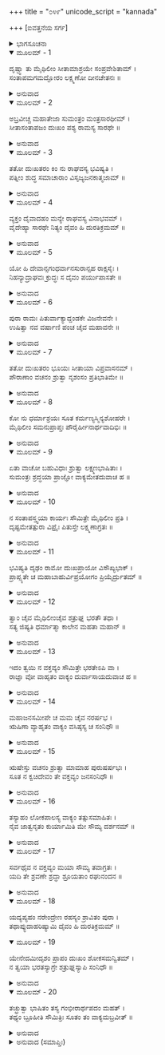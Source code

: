 +++
title = "೦೪೯"
unicode_script = "kannada"

+++
[ಐವತ್ತನೆಯ ಸರ್ಗ]



<details><summary>ಭಾಗಸೂಚನಾ</summary>

ಲಕ್ಷ್ಮಣ ಮತ್ತು ಸುಮಂತ್ರರ ಸಂಭಾಷಣೆ
</details>

<details open><summary>ಮೂಲಮ್ - 1</summary>

ದೃಷ್ಟ್ವಾ ತು ಮೈಥಿಲೀಂ ಸೀತಾಮಾಶ್ರಯೇ ಸಂಪ್ರವೇಶಿತಾಮ್ ।  
ಸಂತಾಪಮಗಮದ್ಘೋರಂ ಲಕ್ಷ್ಮಣೋ ದೀನಚೇತನಃ ॥
</details>

<details><summary>ಅನುವಾದ</summary>

ಮಿಥಿಲೇಶಕುಮಾರೀ ಸೀತೆಯು ಮುನಿಯ ಆಶ್ರಮದಲ್ಲಿ ಪ್ರವೇಶಿಸಿದಳು, ಇದನ್ನು ನೋಡಿ ಲಕ್ಷ್ಮಣನು ಮನಸ್ಸಿನಲ್ಲೇ ಅತ್ಯಂತ ದುಃಖಿತನಾಗಿ, ಘೋರ ಸಂತಾಪವುಂಟಾಯಿತು.॥1॥
</details>

<details open><summary>ಮೂಲಮ್ - 2</summary>

ಅಬ್ರವೀಚ್ಚ ಮಹಾತೇಜಾ ಸುಮಂತ್ರಂ ಮಂತ್ರಸಾರಥೀಮ್ ।  
ಸೀತಾಸಂತಾಪಜಂ ದುಃಖಂ ಪಶ್ಯ ರಾಮಸ್ಯ ಸಾರಥೇ ॥
</details>

<details><summary>ಅನುವಾದ</summary>

ಆಗ ಮಹಾತೇಜಸ್ವೀ ಲಕ್ಷ್ಮಣನು ಮಂತ್ರಿಯೂ, ಸಾರಥಿಯೂ ಆಗಿದ್ದ ಸುಮಂತ್ರನಲ್ಲಿ ಹೇಳಿದನು- ಸಾರಥಿಯೇ! ನೋಡು, ಶ್ರೀರಾಮನಿಗೆ ಸೀತಾ ವಿರಹದ ದುಃಖ ಈಗಿನಿಂದಲೇ ಅನುಭವಿಸ ಬೇಕಾಯಿತಲ್ಲ.॥2॥
</details>

<details open><summary>ಮೂಲಮ್ - 3</summary>

ತತೋ ದುಃಖತರಂ ಕಿಂ ನು ರಾಘವಸ್ಯ ಭವಿಷ್ಯತಿ ।  
ಪತ್ನೀಂ ಶುದ್ಧ ಸಮಾಚಾರಾಂ ವಿಸೃಜ್ಯಜನಕಾತ್ಮಜಾಮ್ ॥
</details>

<details><summary>ಅನುವಾದ</summary>

ಪವಿತ್ರ ಆಚರಣವುಳ್ಳ ಧರ್ಮಪತ್ನೀ ಜನಕಾತ್ಮಜೆಯನ್ನು ಪರಿತ್ಯಾಗ ಮಾಡಬೇಕಾಯಿತು. ಇದಕ್ಕಿಂತ ಮಿಗಿಲಾದ ದುಃಖ ಶ್ರೀರಾಮನಿಗೆ ಬೇರೆ ಏನಿರಬಹುದು.॥3॥
</details>

<details open><summary>ಮೂಲಮ್ - 4</summary>

ವ್ಯಕ್ತಂ ದೈವಾದಹಂ ಮನ್ಯೇ ರಾಘವಸ್ಯ ವಿನಾಭವಮ್ ।  
ವೈದೇಹ್ಯಾ ಸಾರಥೇ ನಿತ್ಯಂ ದೈವಂ ಹಿ ದುರತಿಕ್ರಮಮ್ ॥
</details>

<details><summary>ಅನುವಾದ</summary>

ಸಾರಥಿಯೇ! ರಘುನಾಥನಿಗೆ ಉಂಟಾದ ಈ ಸೀತೆಯ ನಿತ್ಯ ವಿಯೋಗದಲ್ಲಿ ದೈವವೇ ಕಾರಣವೆಂದು ನಾನು ತಿಳಿಯುತ್ತೇನೆ; ಏಕೆಂದರೆ ದೈವವಿಧಾನವನ್ನು ಅತಿಕ್ರಮಿಸು ವುದು ಅಸಾಧ್ಯವಾದುದು.॥4॥
</details>

<details open><summary>ಮೂಲಮ್ - 5</summary>

ಯೋ ಹಿ ದೇವಾನ್ಸಗಂಧರ್ವಾನಸುರಾನ್ಸಹ ರಾಕ್ಷಸೈಃ ।  
ನಿಹನ್ಯಾದ್ರಾಘವಃ ಕ್ರುದ್ಧಃ ಸ ದೈವಂ ಪರ್ಯುಪಾಸತೇ ॥
</details>

<details><summary>ಅನುವಾದ</summary>

ಯಾವ ರಘುನಾಥನು ಕ್ರುದ್ಧನಾದರೆ ದೇವ-ದಾನವ-ಗಂಧರ್ವ-ಅಸುರ-ರಾಕ್ಷಸ ರನ್ನು ಸಂಹರಿಸಲು ಸಮರ್ಥನೋ, ಅವನೇ ಇಂದು ದೈವಕ್ಕೆ ಅಧೀನನಾಗಿದ್ದಾನೆ.॥5॥
</details>

<details open><summary>ಮೂಲಮ್ - 6</summary>

ಪುರಾ ರಾಮಃ ಪಿತುರ್ವಾಕ್ಯಾದ್ದಂಡಕೇ ವಿಜನೇವನೇ ।  
ಉಷಿತ್ವಾ ನವ ವರ್ಷಾಣಿ ಪಂಚ ಚೈವ ಮಹಾವನೇ ॥
</details>

<details><summary>ಅನುವಾದ</summary>

ಮೊದಲು ಶ್ರೀರಾಮನಿಗೆ ತಂದೆಯ ಆಜ್ಞೆಯಂತೆ ಹದಿನಾಲ್ಕು ವರ್ಷ ನಿರ್ಜನ ದಂಡಕಾರಣ್ಯದಲ್ಲಿ ಇರಬೇಕಾಯಿತು.॥6॥
</details>

<details open><summary>ಮೂಲಮ್ - 7</summary>

ತತೋ ದುಃಖತರಂ ಭೂಯಃ ಸೀತಾಯಾ ವಿಪ್ರವಾಸನಮ್ ।  
ಪೌರಾಣಾಂ ವಚನಂ ಶ್ರುತ್ವಾ ನೃಶಂಸಂ ಪ್ರತಿಭಾತಿಮೇ ॥
</details>

<details><summary>ಅನುವಾದ</summary>

ಈಗ ಅವನಿಗೆ ಸೀತೆಯನ್ನು ಅರಣ್ಯಕ್ಕೆ ಕಳಿಸಬೇಕಾದ ದುಃಖವು ಅದಕ್ಕಿಂತಲೂ ದೊಡ್ಡದಾಗಿದೆ. ಆದರೆ ಪುರವಾಸಿಗಳ ಮಾತನ್ನು ಕೇಳಿ ಹೀಗೆ ಮಾಡುವುದು ಅತ್ಯಂತ ನಿರ್ದಯವಾದ ಕರ್ಮವೆಂದು ನನಗೆ ತೋರುತ್ತದೆ.॥7॥
</details>

<details open><summary>ಮೂಲಮ್ - 8</summary>

ಕೋ ನು ಧರ್ಮಾಶ್ರಯಃ ಸೂತ ಕರ್ಮಣ್ಯಸ್ಮಿನ್ಯಶೋಹರೇ ।  
ಮೈಥಿಲೀಂ ಸಮನುಪ್ರಾಪ್ತಃ ಪೌರೈರ್ಹೀನಾರ್ಥವಾದಿಭಿಃ ॥
</details>

<details><summary>ಅನುವಾದ</summary>

ಸಾರಥಿಯೇ! ಸೀತೆಯ ವಿಷಯದಲ್ಲಿ ಅನ್ಯಾಯದ ಮಾತನ್ನು ಆಡಿದ ಈ ಪುರವಾಸಿಗಳಿಂದಾಗಿ, ಇಂತಹ ಕೀರ್ತಿನಾಶಕ ಕರ್ಮದಲ್ಲಿ ಪ್ರವೃತ್ತನಾಗಿ ಶ್ರೀರಾಮನು ಎಂತಹ ಧರ್ಮವನ್ನು ಸಾಧಿಸಿದಂತಾಯಿತು.॥8॥
</details>

<details open><summary>ಮೂಲಮ್ - 9</summary>

ಏತಾ ವಾಚೋ ಬಹುವಿಧಾಃ ಶ್ರುತ್ವಾ ಲಕ್ಷ್ಮಣಭಾಷಿತಾಃ ।  
ಸುಮಂತ್ರಃ ಶ್ರದ್ಧಯಾ ಪ್ರಾಜ್ಞೋ ವಾಕ್ಯಮೇತದುವಾಚ ಹ ॥
</details>

<details><summary>ಅನುವಾದ</summary>

ಲಕ್ಷ್ಮಣನು ಆಡಿದ ಅನೇಕ ಮಾತುಗಳನ್ನು ಕೇಳಿ ಬುದ್ಧಿವಂತ ಸುಮಂತ್ರನು ಶ್ರದ್ಧಾಪೂರ್ವಕ ಹೀಗೆ ಹೇಳಿದನು .॥9॥
</details>

<details open><summary>ಮೂಲಮ್ - 10</summary>

ನ ಸಂತಾಪಸ್ತ್ವಯಾ ಕಾರ್ಯಃ ಸೌಮಿತ್ರೇ ಮೈಥಿಲೀಂ ಪ್ರತಿ ।  
ದೃಷ್ಟಮೇತತ್ಪುರಾ ವಿಪ್ರೈಃ ಪಿತುಸ್ತೇ ಲಕ್ಷ್ಮಣಾಗ್ರತಃ ॥
</details>

<details><summary>ಅನುವಾದ</summary>

ಸುಮಿತ್ರಾನಂದನ! ಮೈಥಿಲೀ ಸೀತೆಯ ಕುರಿತು ನೀವು ಸಂತಪ್ತವಾಗಬಾರದು. ಲಕ್ಷ್ಮಣ! ಈ ಮಾತುಗಳನ್ನು ಬ್ರಾಹ್ಮಣರು ನಿಮ್ಮ ತಂದೆಯವರ ಮುಂದೆಯೇ ತಿಳಿಸಿದ್ದರು.॥10॥
</details>

<details open><summary>ಮೂಲಮ್ - 11</summary>

ಭವಿಷ್ಯತಿ ದೃಢಂ ರಾಮೋ ದುಃಖಪ್ರಾಯೋ ವಿಸೌಖ್ಯಭಾಕ್ ।  
ಪ್ರಾಪ್ಸ್ಯತೇ ಚ ಮಹಾಬಾಹುರ್ವಿಪ್ರಯೋಗಂ ಪ್ರಿಯೈರ್ದ್ರುತಮ್ ॥
</details>

<details><summary>ಅನುವಾದ</summary>

ಶ್ರೀರಾಮನು ನಿಶ್ಚಯವಾಗಿ ಹೆಚ್ಚು ದುಃಖಪಡುವನು, ಸುಖರಹಿತನಾಗುವನು, ಮಹಾಬಾಹು ಶ್ರೀರಾಮನಿಗೆ ಶೀಘ್ರವಾಗಿ ತನ್ನ ಪ್ರಿಯಜನರ ವಿಯೋಗ ಉಂಟಾಗುವುದು ಎಂದು ಆಗಲೇ ದೂರ್ವಾಸರು ಹೇಳಿದ್ದರು.॥11॥
</details>

<details open><summary>ಮೂಲಮ್ - 12</summary>

ತ್ವಾಂ ಚೈವ ಮೈಥಿಲೀಂಚೈವ ಶತ್ರುಘ್ನ ಭರತೌ ತಥಾ ।  
ಸತ್ಯ ಜಿಷ್ಯತಿ ಧರ್ಮಾತ್ಮಾ ಕಾಲೇನ ಮಹತಾ ಮಹಾನ್ ॥
</details>

<details><summary>ಅನುವಾದ</summary>

ಸುಮಿತ್ರಾನಂದನ! ಧರ್ಮಾತ್ಮಾ ಮಹಾಪುರುಷ ಶ್ರೀರಾಮನು ಬಹಳ ಕಾಲ ಕಳೆದ ಬಳಿಕ ನಿಮ್ಮನ್ನು, ಮೈಥಿಲಿಯನ್ನು, ಭರತ ಮತ್ತು ಶತ್ರುಘ್ನನನ್ನು ತ್ಯಜಿಸುವನು.॥12॥
</details>

<details open><summary>ಮೂಲಮ್ - 13</summary>

ಇದಂ ತ್ವಯಿ ನ ವಕ್ತವ್ಯಂ ಸೌಮಿತ್ರೇ ಭರತೇಽಪಿ ವಾ ।  
ರಾಜ್ಞಾ ವೋ ವಾಹೃತಂ ವಾಕ್ಯಂ ದುರ್ವಾಸಾಯದುವಾಚ ಹ ॥
</details>

<details><summary>ಅನುವಾದ</summary>

ದುರ್ವಾಸರು ಹೇಳಿದ ಮಾತನ್ನು ನಿನ್ನಲ್ಲಿ, ಶತ್ರುಘ್ನನಲ್ಲಿ, ಭರತನಲ್ಲಿ ಹೇಳಲು ದಶರಥ ಮಹಾರಾಜರು ಹೇಳಬಾರದೆಂದು ನನಗೆ ಆಜ್ಞಾಪಿಸಿದ್ದರು.॥13॥
</details>

<details open><summary>ಮೂಲಮ್ - 14</summary>

ಮಹಾಜನಸಮೀಪೇ ಚ ಮಮ ಚೈವ ನರರ್ಷಭ ।  
ಋಷಿಣಾ ವ್ಯಾಹೃತಂ ವಾಕ್ಯಂ ವಸಿಷ್ಠಸ್ಯ ಚ ಸಂನಿಧೌ ॥
</details>

<details><summary>ಅನುವಾದ</summary>

ನರಶ್ರೇಷ್ಠನೇ! ದುರ್ವಾಸಮುನಿಗಳು ದೊಡ್ಡ ಜನಸಮುದಾಯದಲ್ಲಿ ನನ್ನ ಮತ್ತು ವಸಿಷ್ಠರ ಸನ್ನಿಧಿಯಲ್ಲಿ ನಿನ್ನ ತಂದೆಗೆ ಹೇಳಿದ್ದರು.॥14॥
</details>

<details open><summary>ಮೂಲಮ್ - 15</summary>

ಋಷೇಸ್ತು ವಚನಂ ಶ್ರುತ್ವಾ ಮಾಮಾಹ ಪುರುಷರ್ಷಭಃ ।  
ಸೂತ ನ ಕ್ವಚಿದೇವಂ ತೇ ವಕ್ತವ್ಯಂ ಜನಸಂನಿಧೌ ॥
</details>

<details><summary>ಅನುವಾದ</summary>

ದುರ್ವಾಸಮುನಿಯ ಮಾತನ್ನು ಕೇಳಿ ಪುರುಷಶ್ರೇಷ್ಠ ದಶರಥನು ನನಗೆ ಹೇಳಿದ್ದರು - ಸಾರಥಿಯೇ! ನೀನು ಇತರ ಜನರಲ್ಲಿ ಈ ರೀತಿಯ ಮಾತುಗಳನ್ನು ಹೇಳಬಾರದು.॥15॥
</details>

<details open><summary>ಮೂಲಮ್ - 16</summary>

ತಸ್ಯಾಹಂ ಲೋಕಪಾಲಸ್ಯ ವಾಕ್ಯಂ ತತ್ಸುಸಮಾಹಿತಃ ।  
ನೈವ ಜಾತ್ವನೃತಂ ಕುರ್ಯಾಮಿತಿ ಮೇ ಸೌಮ್ಯ ದರ್ಶನಮ್ ॥
</details>

<details><summary>ಅನುವಾದ</summary>

ಸೌಮ್ಯ! ಲೋಕಪಾಲಕ ದಶರಥನ ಆ ವಾಕ್ಯವನ್ನು ನಾನು ಸುಳ್ಳಾಗಿಸಲಾರೆ, ಎಂಬುದೇ ನನ್ನ ಸಂಕಲ್ಪ. ಇದಕ್ಕಾಗಿ ನಾನು ಎಚ್ಚರಿಕೆಯಿಂದ ಇರುವೆನು.॥16॥
</details>

<details open><summary>ಮೂಲಮ್ - 17</summary>

ಸರ್ವಥೈವ ನ ವಕ್ತವ್ಯಂ ಮಯಾ ಸೌಮ್ಯ ತವಾಗ್ರತಃ ।  
ಯದಿ ತೇ ಶ್ರವಣೇ ಶ್ರದ್ಧಾ ಶ್ರೂಯತಾಂ ರಘುನಂದನ ॥
</details>

<details><summary>ಅನುವಾದ</summary>

ಸೌಮ್ಯ ರಘುನಂದನ! ಈ ಮಾತನ್ನು ನಿಮ್ಮ ಮುಂದೆ ಹೇಳಬಾರದಾಗಿತ್ತು, ಆದರೆ ನಿಮ್ಮ ಮನಸ್ಸಿನಲ್ಲಿ ಇದನ್ನು ಕೇಳಲು ಶ್ರದ್ಧೆ (ಉತ್ಸುಕತೆ) ಇದ್ದರೆ ಕೇಳು.॥17॥
</details>

<details open><summary>ಮೂಲಮ್ - 18</summary>

ಯದ್ಯಪ್ಯಹಂ ನರೇಂದ್ರೇಣ ರಹಸ್ಯಂ ಶ್ರಾವಿತಂ ಪುರಾ ।  
ತಥಾಪ್ಯುದಾಹರಿಷ್ಯಾಮಿ ದೈವಂ ಹಿ ದುರತಿಕ್ರಮಮ್ ॥
</details>

<details open><summary>ಮೂಲಮ್ - 19</summary>

ಯೇನೇದಮೀದೃಶಂ ಪ್ರಾಪಂ ದುಃಖಂ ಶೋಕಸಮನ್ವಿತಮ್ ।  
ನ ತ್ವಯಾ ಭರತಸ್ಯಾಗ್ರೇ ಶತ್ರುಘ್ನಸ್ಯಾಪಿ ಸಂನಿಧೌ ॥
</details>

<details><summary>ಅನುವಾದ</summary>

ಹಿಂದೆ ಮಹಾರಾಜರು ಈ ರಹಸ್ಯವನ್ನು ಬೇರೆಯವರಲ್ಲಿ ಪ್ರಕಟಿಸಬಾರದೆಂದು ಆದೇಶಿಸಿದ್ದರೂ, ಇಂದು ನಾನು ಅದನ್ನು ತಿಳಿಸುವೆನು. ದೈವವಿಧಾನವನ್ನು ಉಲ್ಲಂಘಿಸುವುದು ಬಹಳ ಕಷ್ಟವಾಗಿದೆ; ಅದರಿಂದಲೇ ಈ ದುಃಖ ಮತ್ತು ಶೋಕ ಪ್ರಾಪ್ತವಾಗಿದೆ. ಅಯ್ಯಾ! ನೀನೂ ಕೂಡ ಭರತ-ಶತ್ರುಘ್ನರಿಗೆ ತಿಳಿಸಬಾರದು.॥18-19॥
</details>

<details open><summary>ಮೂಲಮ್ - 20</summary>

ತಚ್ಛ್ರುತ್ವಾ ಭಾಷಿತಂ ತಸ್ಯ ಗಂಭೀರಾರ್ಥಪದಂ ಮಹತ್ ।  
ತಥ್ಯಂ ಬ್ರೂಹೀತಿ ಸೌಮಿತ್ರಿಃ ಸೂತಂ ತಂ ವಾಕ್ಯಮಬ್ರವೀತ್ ॥
</details>

<details><summary>ಅನುವಾದ</summary>

ಸುಮಂತ್ರನ ಈ ಗಂಭೀರ ಭಾಷಣ ಕೇಳಿ ಸುಮಿತ್ರಾಕುಮಾರ ಲಕ್ಷ್ಮಣನು ಹೇಳಿದನು-ಸುಮಂತ್ರನೇ! ನಿಜವಾದ ಮಾತನ್ನು ನೀವು ಅವಶ್ಯವಾಗಿ ತಿಳಿಸಿರಿ.॥20॥
</details>

<details><summary>ಅನುವಾದ (ಸಮಾಪ್ತಿಃ)</summary>

ಶ್ರೀವಾಲ್ಮೀಕಿ ವಿರಚಿತ ಆರ್ಷರಾಮಾಯಣ ಆದಿಕಾವ್ಯದ ಉತ್ತರ ಕಾಂಡದಲ್ಲಿ ಐವತ್ತನೆಯ ಸರ್ಗ ಪೂರ್ಣವಾಯಿತು. ॥50॥
</details>

